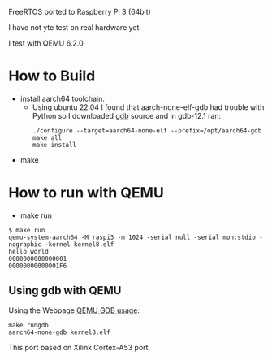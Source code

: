 FreeRTOS ported to Raspberry Pi 3 (64bit)

I have not yte test on real hardware yet.

I test with QEMU 6.2.0

# How to Build

* install aarch64 toolchain.
  * Using ubuntu 22.04 I found that aarch-none-elf-gdb had trouble with Python so I downloaded [gdb](https://ftp.gnu.org/gnu/gdb/gdb-12.1.tar.xz) source and in gdb-12.1 ran:
    ~~~
    ./configure --target=aarch64-none-elf --prefix=/opt/aarch64-gdb
    make all
    make install
    ~~~
* make

# How to run with QEMU

* make run
```
$ make run
qemu-system-aarch64 -M raspi3 -m 1024 -serial null -serial mon:stdio -nographic -kernel kernel8.elf
hello world
0000000000000001
00000000000001F6
```
## Using gdb with QEMU
Using the Webpage [QEMU GDB usage](https://qemu-project.gitlab.io/qemu/system/gdb.html):
~~~
make rungdb
aarch64-none-gdb kernel8.elf
~~~


This port based on Xilinx Cortex-A53 port.


